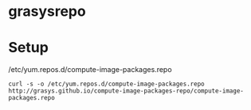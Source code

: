 # grasysrepo

# Setup

/etc/yum.repos.d/compute-image-packages.repo

```
curl -s -o /etc/yum.repos.d/compute-image-packages.repo http://grasys.github.io/compute-image-packages-repo/compute-image-packages.repo
```

